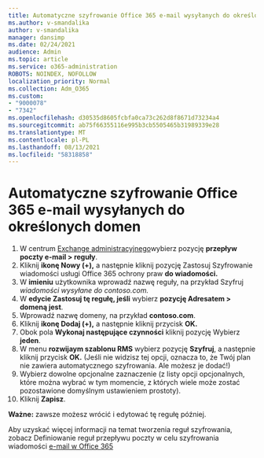```yaml
---
title: Automatyczne szyfrowanie Office 365 e-mail wysyłanych do określonych domen
ms.author: v-smandalika
author: v-smandalika
manager: dansimp
ms.date: 02/24/2021
audience: Admin
ms.topic: article
ms.service: o365-administration
ROBOTS: NOINDEX, NOFOLLOW
localization_priority: Normal
ms.collection: Adm_O365
ms.custom:
- "9000078"
- "7342"
ms.openlocfilehash: d30535d8605fcbfa0ca73c262d8f8671d73234a4
ms.sourcegitcommit: ab75f66355116e995b3cb5505465b31989339e28
ms.translationtype: MT
ms.contentlocale: pl-PL
ms.lasthandoff: 08/13/2021
ms.locfileid: "58318858"
---
```

# <a name="automatically-encrypt-office-365-email-messages-sent-to-certain-domains"></a>Automatyczne szyfrowanie Office 365 e-mail wysyłanych do określonych domen

1. W centrum [Exchange administracyjnego](https://outlook.office365.com/ecp/)wybierz pozycję **przepływ poczty e-mail > reguły**. 
2. Kliknij **ikonę Nowy (+),** a następnie kliknij pozycję Zastosuj Szyfrowanie wiadomości usługi Office 365 ochrony praw **do wiadomości.**
3. W **imieniu** użytkownika wprowadź nazwę reguły, na przykład Szyfruj *wiadomości wysyłane do contoso.com.*
4. W **edycie Zastosuj tę regułę, jeśli** wybierz **pozycję Adresatem > domeną jest**. 
5. Wprowadź nazwę domeny, na przykład **contoso.com**.
6. Kliknij **ikonę Dodaj (+),** a następnie kliknij przycisk **OK.**
7. Obok pola **Wykonaj następujące czynności** kliknij pozycję Wybierz **jeden**. 
8. W menu **rozwijaym szablonu RMS** wybierz pozycję **Szyfruj**, a następnie kliknij przycisk **OK.** (Jeśli nie widzisz tej opcji, oznacza to, że Twój plan nie zawiera automatycznego szyfrowania. Ale możesz je dodać!)
9. Wybierz dowolne opcjonalne zaznaczenie (z listy opcji opcjonalnych, które można wybrać w tym momencie, z których wiele może zostać pozostawione domyślnym ustawieniem prostoty).
10. Kliknij **Zapisz**.

**Ważne:** zawsze możesz wrócić i edytować tę regułę później.

Aby uzyskać więcej informacji na temat tworzenia reguł szyfrowania, zobacz Definiowanie reguł przepływu poczty w celu szyfrowania wiadomości [e-mail w Office 365](https://docs.microsoft.com/microsoft-365/compliance/define-mail-flow-rules-to-encrypt-email)